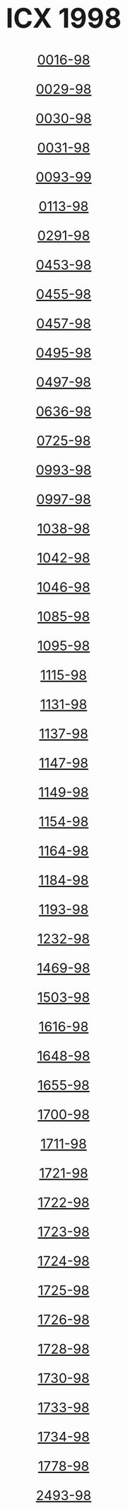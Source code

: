 <!DOCTYPE html>
<html lang="pt-BR">
<head>
    <meta charset="UTF-8">
    <meta http-equiv="X-UA-Compatible" content="IE=edge">
    <meta name="viewport" content="width=device-width, initial-scale=1.0">
    <title>ICX 1998</title>
    <style>
        body{
            text-align: center;
            font-size: 30px;
        }
    </style>
</head>
<body>
    <h1>ICX 1998</h1>
    <a href="icx/1998/0016-98.zip"><p id="oc">0016-98</p> </a>
<a href="icx/1998/0029-98.zip"><p id="oc">0029-98</p> </a>
<a href="icx/1998/0030-98.zip"><p id="oc">0030-98</p> </a>
<a href="icx/1998/0031-98.zip"><p id="oc">0031-98</p> </a>
<a href="icx/1998/0093-99.zip"><p id="oc">0093-99</p> </a>
<a href="icx/1998/0113-98.zip"><p id="oc">0113-98</p> </a>
<a href="icx/1998/0291-98.zip"><p id="oc">0291-98</p> </a>
<a href="icx/1998/0453-98.zip"><p id="oc">0453-98</p> </a>
<a href="icx/1998/0455-98.zip"><p id="oc">0455-98</p> </a>
<a href="icx/1998/0457-98.zip"><p id="oc">0457-98</p> </a>
<a href="icx/1998/0495-98.zip"><p id="oc">0495-98</p> </a>
<a href="icx/1998/0497-98.zip"><p id="oc">0497-98</p> </a>
<a href="icx/1998/0636-98.zip"><p id="oc">0636-98</p> </a>
<a href="icx/1998/0725-98.zip"><p id="oc">0725-98</p> </a>
<a href="icx/1998/0993-98.zip"><p id="oc">0993-98</p> </a>
<a href="icx/1998/0997-98.zip"><p id="oc">0997-98</p> </a>
<a href="icx/1998/1038-98.zip"><p id="oc">1038-98</p> </a>
<a href="icx/1998/1042-98.zip"><p id="oc">1042-98</p> </a>
<a href="icx/1998/1046-98.zip"><p id="oc">1046-98</p> </a>
<a href="icx/1998/1085-98.zip"><p id="oc">1085-98</p> </a>
<a href="icx/1998/1095-98.zip"><p id="oc">1095-98</p> </a>
<a href="icx/1998/1115-98.zip"><p id="oc">1115-98</p> </a>
<a href="icx/1998/1131-98.zip"><p id="oc">1131-98</p> </a>
<a href="icx/1998/1137-98.zip"><p id="oc">1137-98</p> </a>
<a href="icx/1998/1147-98.zip"><p id="oc">1147-98</p> </a>
<a href="icx/1998/1149-98.zip"><p id="oc">1149-98</p> </a>
<a href="icx/1998/1154-98.zip"><p id="oc">1154-98</p> </a>
<a href="icx/1998/1164-98.zip"><p id="oc">1164-98</p> </a>
<a href="icx/1998/1184-98.zip"><p id="oc">1184-98</p> </a>
<a href="icx/1998/1193-98.zip"><p id="oc">1193-98</p> </a>
<a href="icx/1998/1232-98.zip"><p id="oc">1232-98</p> </a>
<a href="icx/1998/1469-98.zip"><p id="oc">1469-98</p> </a>
<a href="icx/1998/1503-98.zip"><p id="oc">1503-98</p> </a>
<a href="icx/1998/1616-98.zip"><p id="oc">1616-98</p> </a>
<a href="icx/1998/1648-98.zip"><p id="oc">1648-98</p> </a>
<a href="icx/1998/1655-98.zip"><p id="oc">1655-98</p> </a>
<a href="icx/1998/1700-98.zip"><p id="oc">1700-98</p> </a>
<a href="icx/1998/1711-98.zip"><p id="oc">1711-98</p> </a>
<a href="icx/1998/1721-98.zip"><p id="oc">1721-98</p> </a>
<a href="icx/1998/1722-98.zip"><p id="oc">1722-98</p> </a>
<a href="icx/1998/1723-98.zip"><p id="oc">1723-98</p> </a>
<a href="icx/1998/1724-98.zip"><p id="oc">1724-98</p> </a>
<a href="icx/1998/1725-98.zip"><p id="oc">1725-98</p> </a>
<a href="icx/1998/1726-98.zip"><p id="oc">1726-98</p> </a>
<a href="icx/1998/1728-98.zip"><p id="oc">1728-98</p> </a>
<a href="icx/1998/1730-98.zip"><p id="oc">1730-98</p> </a>
<a href="icx/1998/1733-98.zip"><p id="oc">1733-98</p> </a>
<a href="icx/1998/1734-98.zip"><p id="oc">1734-98</p> </a>
<a href="icx/1998/1778-98.zip"><p id="oc">1778-98</p> </a>
<a href="icx/1998/2493-98.zip"><p id="oc">2493-98</p> </a>



    
    
</body>
</html>
